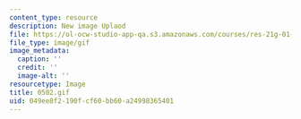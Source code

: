 ```yaml
---
content_type: resource
description: New image Uplaod
file: https://ol-ocw-studio-app-qa.s3.amazonaws.com/courses/res-21g-01-kana-spring-2010/049ee8f2190fcf60bb60a24998365401_0502.gif
file_type: image/gif
image_metadata:
  caption: ''
  credit: ''
  image-alt: ''
resourcetype: Image
title: 0502.gif
uid: 049ee8f2-190f-cf60-bb60-a24998365401
---
```

